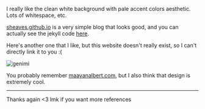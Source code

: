 I really like the clean white background with pale accent colors aesthetic.
Lots of whitespace, etc.

[sheaves.github.io](www.sheaves.github.io) is a very simple blog that looks good,
and you can actually see the jekyll code 
[here](https://github.com/sheaves/sheaves.github.io).

Here's another one that I like, but this website doesn't really exist, 
so I can't directly link it to you :(

![genimi](https://scontent-lax3-1.xx.fbcdn.net/v/t1.15752-9/116453290_710388332858870_8931857397901942835_n.png?_nc_cat=105&_nc_sid=b96e70&_nc_ohc=Nq_p-L4G3BkAX8fofYI&_nc_ht=scontent-lax3-1.xx&oh=809c439ae500c77abf727c0516494aba&oe=5F4B33A5)

You probably remember [maayanalbert.com](www.maayanalbert.com), but I also think that design is
extremely cool.

---

Thanks again <3 lmk if you want more references
